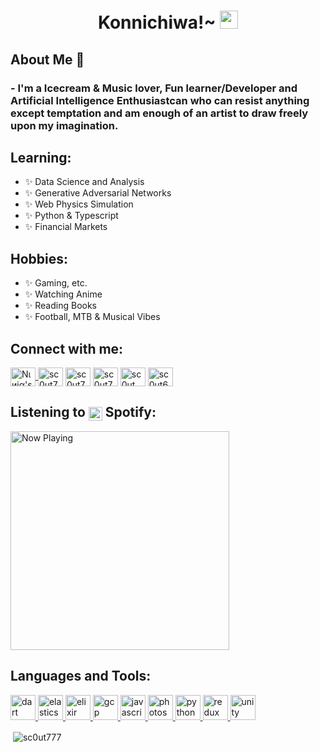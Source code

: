 <h1 align="center">Konnichiwa!~ <img src="https://github.com/TheDudeThatCode/TheDudeThatCode/blob/master/Assets/Hi.gif" width="29px"> 
</h1>

## About Me 💬
### - I'm a Icecream & Music lover, Fun learner/Developer and Artificial Intelligence Enthusiastcan who can resist anything except temptation and am enough of an artist to draw freely upon my imagination.

## Learning:
- ✨ Data Science and Analysis 
- ✨ Generative Adversarial Networks
- ✨ Web Physics Simulation
- ✨ Python & Typescript
- ✨ Financial Markets

## Hobbies: 
- ✨ Gaming, etc.
- ✨ Watching Anime
- ✨ Reading Books
- ✨ Football, MTB & Musical Vibes


<h2 align="left">Connect with me:</h2>
<p align="left">
<a href="https://discord.gg/JsaCacJ" target= "blank"><img align="center" alt="Nιиjα's Discord" height="30" width="40" src="https://cdn.jsdelivr.net/npm/simple-icons@v3/icons/discord.svg" />
</a>
<a href="https://codepen.io/sc0ut777" target="blank"><img align="center" src="https://cdn.jsdelivr.net/npm/simple-icons@3.0.1/icons/codepen.svg" alt="sc0ut777" height="30" width="40" /></a>
<a href="https://dev.to/sc0ut777" target="blank"><img align="center" src="https://cdn.jsdelivr.net/npm/simple-icons@3.0.1/icons/dev-dot-to.svg" alt="sc0ut777" height="30" width="40" /></a>
<a href="https://twitter.com/sc0ut777" target="blank"><img align="center" src="https://cdn.jsdelivr.net/npm/simple-icons@3.0.1/icons/twitter.svg" alt="sc0ut777" height="30" width="40" /></a>
<a href="https://codesandbox.com/sc0ut" target="blank"><img align="center" src="https://cdn.jsdelivr.net/npm/simple-icons@3.0.1/icons/codesandbox.svg" alt="sc0ut" height="30" width="40" /></a>
<a href="https://dribbble.com/sc0ut69" target="blank"><img align="center" src="https://cdn.jsdelivr.net/npm/simple-icons@3.0.1/icons/dribbble.svg" alt="sc0ut69" height="30" width="40" /></a>
</p>


## Listening to <img align="center" src="https://i.imgur.com/mKBl6b0.png" width="22px"> **Spotify**:

<img src="https://spotify-azure.vercel.app/api/spotify-playing" alt="Now Playing" width="350" />

<h2 align="left">Languages and Tools:</h2>
<p align="left"> <a href="https://dart.dev" target="_blank"> <img src="https://www.vectorlogo.zone/logos/dartlang/dartlang-icon.svg" alt="dart" width="40" height="40"/> </a> <a href="https://www.elastic.co" target="_blank"> <img src="https://www.vectorlogo.zone/logos/elastic/elastic-icon.svg" alt="elasticsearch" width="40" height="40"/> </a> <a href="https://elixir-lang.org" target="_blank"> <img src="https://www.vectorlogo.zone/logos/elixir-lang/elixir-lang-icon.svg" alt="elixir" width="40" height="40"/> </a> <a href="https://cloud.google.com" target="_blank"> <img src="https://www.vectorlogo.zone/logos/google_cloud/google_cloud-icon.svg" alt="gcp" width="40" height="40"/> </a> <a href="https://developer.mozilla.org/en-US/docs/Web/JavaScript" target="_blank"> <img src="https://devicons.github.io/devicon/devicon.git/icons/javascript/javascript-original.svg" alt="javascript" width="40" height="40"/> </a> <a href="https://www.photoshop.com/en" target="_blank"> <img src="https://devicons.github.io/devicon/devicon.git/icons/photoshop/photoshop-plain.svg" alt="photoshop" width="40" height="40"/> </a> <a href="https://www.python.org" target="_blank"> <img src="https://devicons.github.io/devicon/devicon.git/icons/python/python-original.svg" alt="python" width="40" height="40"/> </a> <a href="https://redux.js.org" target="_blank"> <img src="https://devicons.github.io/devicon/devicon.git/icons/redux/redux-original.svg" alt="redux" width="40" height="40"/> </a> <a href="https://unity.com/" target="_blank"> <img src="https://www.vectorlogo.zone/logos/unity3d/unity3d-icon.svg" alt="unity" width="40" height="40"/> </a> </p>


<p>&nbsp;<img align="center" src="https://github-readme-stats.vercel.app/api?username=sc0ut777&show_icons=true&theme=tokyonight&title_color=ff00a6&text_color=5809eb&bg_color=00f7c2&locale=en" alt="sc0ut777" /></p>
